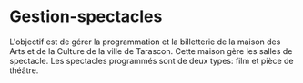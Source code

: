 # Gestion-spectacles
L'objectif est de gérer la programmation et la billetterie de la maison des Arts et de la Culture de la ville de Tarascon. Cette maison gère les salles de spectacle. Les spectacles programmés sont de deux types: film et pièce de théâtre.
